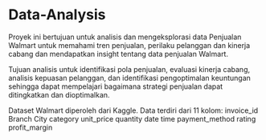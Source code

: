 # Data-Analysis

Proyek ini bertujuan untuk analisis dan mengeksplorasi data Penjualan Walmart untuk memahami tren penjualan, perilaku pelanggan dan kinerja cabang dan mendapatkan insight tentang data penjualan Walmart.

Tujuan analisis untuk identifikasi pola penjualan, evaluasi kinerja cabang, analisis kepuasan pelanggan, dan identifikasi pengoptimalan keuntungan sehingga dapat mempelajari bagaimana strategi penjualan dapat ditingkatkan dan dioptimalkan.

Dataset Walmart diperoleh dari Kaggle.
Data terdiri dari 11 kolom:
invoice_id
Branch
City
category
unit_price
quantity
date
time
payment_method
rating
profit_margin
